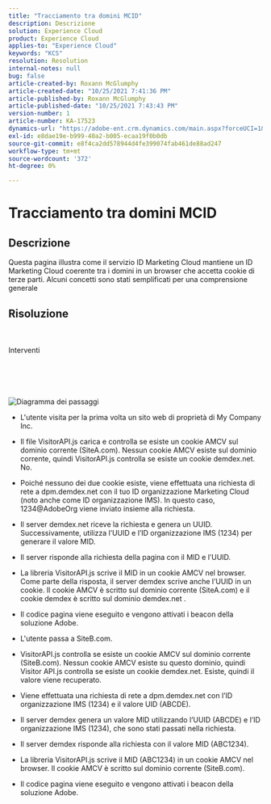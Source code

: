 ```yaml
---
title: "Tracciamento tra domini MCID"
description: Descrizione
solution: Experience Cloud
product: Experience Cloud
applies-to: "Experience Cloud"
keywords: "KCS"
resolution: Resolution
internal-notes: null
bug: false
article-created-by: Roxann McGlumphy
article-created-date: "10/25/2021 7:41:36 PM"
article-published-by: Roxann McGlumphy
article-published-date: "10/25/2021 7:43:43 PM"
version-number: 1
article-number: KA-17523
dynamics-url: "https://adobe-ent.crm.dynamics.com/main.aspx?forceUCI=1&pagetype=entityrecord&etn=knowledgearticle&id=28dfc18c-cb35-ec11-b6e6-000d3a3485ea"
exl-id: e8dae19e-b999-40a2-b005-ecaa19f0b0db
source-git-commit: e8f4ca2dd578944d4fe399074fab461de88ad247
workflow-type: tm+mt
source-wordcount: '372'
ht-degree: 0%

---
```


# Tracciamento tra domini MCID

## Descrizione

Questa pagina illustra come il servizio ID Marketing Cloud mantiene un ID Marketing Cloud coerente tra i domini in un browser che accetta cookie di terze parti. Alcuni concetti sono stati semplificati per una comprensione generale

## Risoluzione

<br><br>Interventi<br><br><br><br><br><br>![Diagramma dei passaggi](https://helpx.adobe.com/marketing-cloud-core/kb/MCID/CrossDomain/jcr%3acontent/main-pars/image.img.png/MCID%20Cross%20Domain.png "Diagramma dei passaggi")
- L&#39;utente visita per la prima volta un sito web di proprietà di My Company Inc.


- Il file VisitorAPI.js carica e controlla se esiste un cookie AMCV sul dominio corrente (SiteA.com). Nessun cookie AMCV esiste sul dominio corrente, quindi VisitorAPI.js controlla se esiste un cookie demdex.net. No.


- Poiché nessuno dei due cookie esiste, viene effettuata una richiesta di rete a dpm.demdex.net con il tuo ID organizzazione Marketing Cloud (noto anche come ID organizzazione IMS). In questo caso, 1234@AdobeOrg viene inviato insieme alla richiesta.


- Il server demdex.net riceve la richiesta e genera un UUID. Successivamente, utilizza l’UUID e l’ID organizzazione IMS (1234) per generare il valore MID.


- Il server risponde alla richiesta della pagina con il MID e l’UUID.


- La libreria VisitorAPI.js scrive il MID in un cookie AMCV nel browser. Come parte della risposta, il server demdex scrive anche l’UUID in un cookie. Il cookie AMCV è scritto sul dominio corrente (SiteA.com) e il cookie demdex è scritto sul dominio demdex.net .


- Il codice pagina viene eseguito e vengono attivati i beacon della soluzione Adobe.


- L&#39;utente passa a SiteB.com.


- VisitorAPI.js controlla se esiste un cookie AMCV sul dominio corrente (SiteB.com). Nessun cookie AMCV esiste su questo dominio, quindi Visitor API.js controlla se esiste un cookie demdex.net. Esiste, quindi il valore viene recuperato.


- Viene effettuata una richiesta di rete a dpm.demdex.net con l’ID organizzazione IMS (1234) e il valore UID (ABCDE).


- Il server demdex genera un valore MID utilizzando l’UUID (ABCDE) e l’ID organizzazione IMS (1234), che sono stati passati nella richiesta.


- Il server demdex risponde alla richiesta con il valore MID (ABC1234).


- La libreria VisitorAPI.js scrive il MID (ABC1234) in un cookie AMCV nel browser. Il cookie AMCV è scritto sul dominio corrente (SiteB.com).


- Il codice pagina viene eseguito e vengono attivati i beacon della soluzione Adobe.
